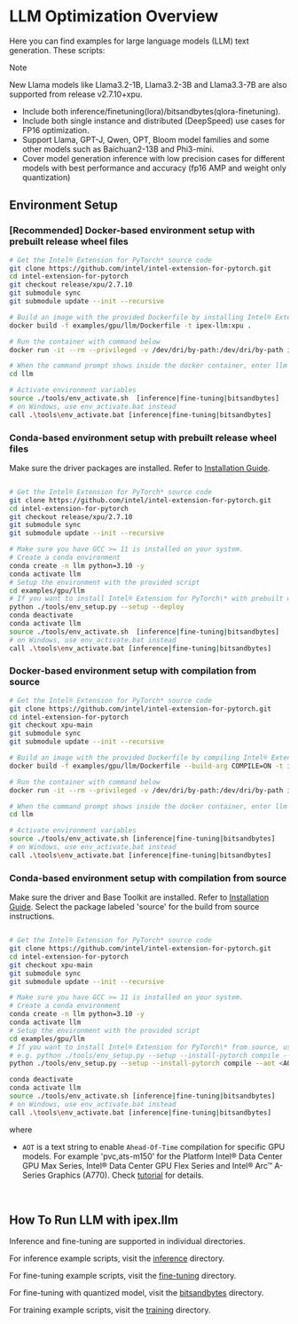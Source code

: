 # LLM Optimization Overview

Here you can find examples for large language models (LLM) text generation. These scripts:

> [!NOTE]  
> New Llama models like Llama3.2-1B, Llama3.2-3B and Llama3.3-7B are also supported from release v2.7.10+xpu.

- Include both inference/finetuning(lora)/bitsandbytes(qlora-finetuning).
- Include both single instance and distributed (DeepSpeed) use cases for FP16 optimization.
- Support Llama, GPT-J, Qwen, OPT, Bloom model families and some other models such as Baichuan2-13B and Phi3-mini. 
- Cover model generation inference with low precision cases for different models with best performance and accuracy (fp16 AMP and weight only quantization)

## Environment Setup

### [Recommended] Docker-based environment setup with prebuilt release wheel files

```bash
# Get the Intel® Extension for PyTorch* source code
git clone https://github.com/intel/intel-extension-for-pytorch.git
cd intel-extension-for-pytorch
git checkout release/xpu/2.7.10
git submodule sync
git submodule update --init --recursive

# Build an image with the provided Dockerfile by installing Intel® Extension for PyTorch* with prebuilt wheels
docker build -f examples/gpu/llm/Dockerfile -t ipex-llm:xpu .

# Run the container with command below
docker run -it --rm --privileged -v /dev/dri/by-path:/dev/dri/by-path ipex-llm:xpu bash

# When the command prompt shows inside the docker container, enter llm examples directory
cd llm

# Activate environment variables
source ./tools/env_activate.sh  [inference|fine-tuning|bitsandbytes]
# on Windows, use env_activate.bat instead
call .\tools\env_activate.bat [inference|fine-tuning|bitsandbytes]
```
### Conda-based environment setup with prebuilt release wheel files

Make sure the driver packages are installed. Refer to [Installation Guide](https://intel.github.io/intel-extension-for-pytorch/#installation?platform=gpu&version=v2.7.10%2Bxpu&os=linux%2Fwsl2&package=pip).

```bash

# Get the Intel® Extension for PyTorch* source code
git clone https://github.com/intel/intel-extension-for-pytorch.git
cd intel-extension-for-pytorch
git checkout release/xpu/2.7.10
git submodule sync
git submodule update --init --recursive

# Make sure you have GCC >= 11 is installed on your system.
# Create a conda environment
conda create -n llm python=3.10 -y
conda activate llm
# Setup the environment with the provided script
cd examples/gpu/llm
# If you want to install Intel® Extension for PyTorch\* with prebuilt wheels, use the commands below:
python ./tools/env_setup.py --setup --deploy
conda deactivate
conda activate llm
source ./tools/env_activate.sh  [inference|fine-tuning|bitsandbytes]
# on Windows, use env_activate.bat instead
call .\tools\env_activate.bat [inference|fine-tuning|bitsandbytes]
```

### Docker-based environment setup with compilation from source

```bash
# Get the Intel® Extension for PyTorch* source code
git clone https://github.com/intel/intel-extension-for-pytorch.git
cd intel-extension-for-pytorch
git checkout xpu-main
git submodule sync
git submodule update --init --recursive

# Build an image with the provided Dockerfile by compiling Intel® Extension for PyTorch* from source
docker build -f examples/gpu/llm/Dockerfile --build-arg COMPILE=ON -t ipex-llm:xpu .

# Run the container with command below
docker run -it --rm --privileged -v /dev/dri/by-path:/dev/dri/by-path ipex-llm:xpu bash

# When the command prompt shows inside the docker container, enter llm examples directory
cd llm

# Activate environment variables
source ./tools/env_activate.sh [inference|fine-tuning|bitsandbytes]
# on Windows, use env_activate.bat instead
call .\tools\env_activate.bat [inference|fine-tuning|bitsandbytes]
```

### Conda-based environment setup with compilation from source

Make sure the driver and Base Toolkit are installed. Refer to [Installation Guide](https://intel.github.io/intel-extension-for-pytorch/#installation?platform=gpu). Select the package labeled 'source' for the build from source instructions.

```bash

# Get the Intel® Extension for PyTorch* source code
git clone https://github.com/intel/intel-extension-for-pytorch.git
cd intel-extension-for-pytorch
git checkout xpu-main
git submodule sync
git submodule update --init --recursive

# Make sure you have GCC >= 11 is installed on your system.
# Create a conda environment
conda create -n llm python=3.10 -y
conda activate llm
# Setup the environment with the provided script
cd examples/gpu/llm
# If you want to install Intel® Extension for PyTorch\* from source, use the commands below:
# e.g. python ./tools/env_setup.py --setup --install-pytorch compile --aot pvc --oneapi-root-dir /opt/intel/oneapi --deploy
python ./tools/env_setup.py --setup --install-pytorch compile --aot <AOT> --oneapi-root-dir <ONEAPI_ROOT_DIR> --deploy

conda deactivate
conda activate llm
source ./tools/env_activate.sh [inference|fine-tuning|bitsandbytes]
# on Windows, use env_activate.bat instead
call .\tools\env_activate.bat [inference|fine-tuning|bitsandbytes]
```

where <br />
- `AOT` is a text string to enable `Ahead-Of-Time` compilation for specific GPU models. For example 'pvc,ats-m150' for the Platform Intel® Data Center GPU Max Series, Intel® Data Center GPU Flex Series and Intel® Arc™ A-Series Graphics (A770). Check [tutorial](../../../docs/tutorials/technical_details/AOT.md) for details.<br />


<br />
 
## How To Run LLM with ipex.llm

Inference and fine-tuning are supported in individual directories.

For inference example scripts, visit the [inference](./inference/) directory.

For fine-tuning example scripts, visit the [fine-tuning](./fine-tuning/) directory.

For fine-tuning with quantized model, visit the [bitsandbytes](./bitsandbytes/) directory.

For training example scripts, visit the [training](./training/) directory.
